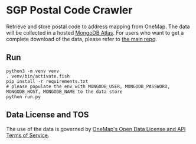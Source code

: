 # SGP Postal Code Crawler

Retrieve and store postal code to address mapping from OneMap.
The data will be collected in a hosted [MongoDB Atlas](https://www.mongodb.com/cloud/atlas).
For users who want to get a complete download of the data, please refer to [the main repo](https://github.com/OpenSingaporePostalCode/OpenSingaporePostalCode).

## Run

    python3 -m venv venv
    . venv/bin/activate.fish
    pip install -r requirements.txt
    # please populate the env with MONGODB_USER, MONGODB_PASSWORD, MONGODB_HOST, MONGODB_NAME to the data store
    python run.py

## Data License and TOS

The use of the data is governed by [OneMap's Open Data License and API Terms of Service](https://www.onemap.gov.sg/docs/#open-data-license-and-api-terms-of-service).
